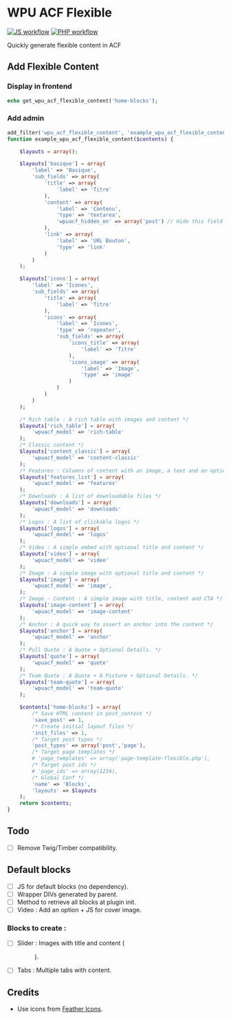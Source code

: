 # WPU ACF Flexible

[![JS workflow](https://github.com/WordPressUtilities/wpu_acf_flexible/actions/workflows/js.yml/badge.svg 'JS workflow')](https://github.com/WordPressUtilities/wpu_acf_flexible/actions) [![PHP workflow](https://github.com/WordPressUtilities/wpu_acf_flexible/actions/workflows/php.yml/badge.svg 'PHP workflow')](https://github.com/WordPressUtilities/wpu_acf_flexible/actions)

Quickly generate flexible content in ACF

## Add Flexible Content

### Display in frontend

```php
echo get_wpu_acf_flexible_content('home-blocks');
```

### Add admin

```php
add_filter('wpu_acf_flexible_content', 'example_wpu_acf_flexible_content', 10, 1);
function example_wpu_acf_flexible_content($contents) {

    $layouts = array();

    $layouts['basique'] = array(
        'label' => 'Basique',
        'sub_fields' => array(
            'title' => array(
                'label' => 'Titre'
            ),
            'content' => array(
                'label' => 'Contenu',
                'type' => 'textarea',
                'wpuacf_hidden_on' => array('post') // Hide this field on post type post
            ),
            'link' => array(
                'label' => 'URL Bouton',
                'type' => 'link'
            )
        )
    );

    $layouts['icons'] = array(
        'label' => 'Icones',
        'sub_fields' => array(
            'title' => array(
                'label' => 'Titre'
            ),
            'icons' => array(
                'label' => 'Icones',
                'type' => 'repeater',
                'sub_fields' => array(
                    'icons_title' => array(
                        'label' => 'Titre'
                    ),
                    'icons_image' => array(
                        'label' => 'Image',
                        'type' => 'image'
                    )
                )
            )
        )
    );

    /* Rich table : A rich table with images and content */
    $layouts['rich_table'] = array(
        'wpuacf_model' => 'rich-table'
    );
    /* Classic content */
    $layouts['content_classic'] = array(
        'wpuacf_model' => 'content-classic'
    );
    /* Features : Columns of content with an image, a text and an optional CTA */
    $layouts['features_list'] = array(
        'wpuacf_model' => 'features'
    );
    /* Downloads : A list of downloadable files */
    $layouts['downloads'] = array(
        'wpuacf_model' => 'downloads'
    );
    /* Logos : A list of clickable logos */
    $layouts['logos'] = array(
        'wpuacf_model' => 'logos'
    );
    /* Video : A simple embed with optional title and content */
    $layouts['video'] = array(
        'wpuacf_model' => 'video'
    );
    /* Image : A simple image with optional title and content */
    $layouts['image'] = array(
        'wpuacf_model' => 'image',
    );
    /* Image - Content : A simple image with title, content and CTA */
    $layouts['image-content'] = array(
        'wpuacf_model' => 'image-content'
    );
    /* Anchor : A quick way to insert an anchor into the content */
    $layouts['anchor'] = array(
        'wpuacf_model' => 'anchor'
    );
    /* Pull Quote : A Quote + Optional Details. */
    $layouts['quote'] = array(
        'wpuacf_model' => 'quote'
    );
    /* Team Quote : A Quote + A Picture + Optional Details. */
    $layouts['team-quote'] = array(
        'wpuacf_model' => 'team-quote'
    );

    $contents['home-blocks'] = array(
        /* Save HTML content in post_content */
        'save_post' => 1,
        /* Create initial layout files */
        'init_files' => 1,
        /* Target post types */
        'post_types' => array('post','page'),
        /* Target page templates */
        # 'page_templates' => array('page-template-flexible.php'),
        /* Target post ids */
        # 'page_ids' => array(1234),
        /* Global Conf */
        'name' => 'Blocks',
        'layouts' => $layouts
    );
    return $contents;
}
```

## Todo

- [ ] Remove Twig/Timber compatibility.

## Default blocks

- [ ] JS for default blocks (no dependency).
- [ ] Wrapper DIVs generated by parent.
- [ ] Method to retrieve all blocks at plugin init.
- [ ] Video : Add an option + JS for cover image.

### Blocks to create :

- [ ] Slider : Images with title and content (<figure>).
- [ ] Tabs : Multiple tabs with content.


## Credits

- Use icons from [Feather Icons](https://feathericons.com/).
